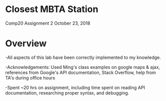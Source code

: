 # Closest MBTA Station

Comp20 Assignment 2
October 23, 2018


# Overview

-All aspects of this lab have been correctly implemented to my knowledge.

-Acknowledgements: Used Ming's class examples on google maps & ajax, references from Google's API documentation, Stack Overflow, help from TA's during office hours

-Spent ~20 hrs on assignment, including time spent on reading API documentation, researching proper syntax, and debugging.
